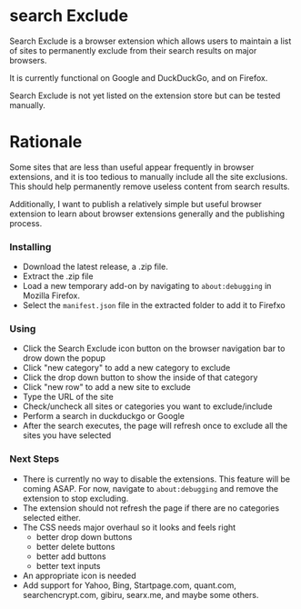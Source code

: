 # search Exclude 

Search Exclude is a browser extension which allows users to maintain a list of sites to permanently exclude from their search results on major browsers.

It is currently functional on Google and DuckDuckGo, and on Firefox. 

Search Exclude is not yet listed on the extension store but can be tested manually. 

# Rationale

Some sites that are less than useful appear frequently in browser extensions, and it is too tedious to manually include all the site exclusions. This should help permanently remove useless content from search results.

Additionally, I want to publish a relatively simple but useful browser extension to learn about browser extensions generally and the publishing process.
### Installing

- Download the latest release, a .zip file.
- Extract the .zip file
- Load a new temporary add-on by navigating to `about:debugging` in Mozilla Firefox.
- Select the `manifest.json` file in the extracted folder to add it to Firefxo

### Using

- Click the Search Exclude icon button on the browser navigation bar to drow down the popup
- Click "new category" to add a new category to exclude
- Click the drop down button to show the inside of that category
- Click "new row" to add a new site to exclude
- Type the URL of the site
- Check/uncheck all sites or categories you want to exclude/include
- Perform a search in duckduckgo or Google
- After the search executes, the page will refresh once to exclude all the sites you have selected

### Next Steps

- There is currently no way to disable the extensions. This feature will be coming ASAP. For now, navigate to `about:debugging` and remove the extension to stop excluding.
- The extension should not refresh the page if there are no categories selected either.
- The CSS needs major overhaul so it looks and feels right
    - better drop down buttons
    - better delete buttons
    - better add buttons
    - better text inputs
- An appropriate icon is needed
- Add support for Yahoo, Bing, Startpage.com, quant.com, searchencrypt.com, gibiru, searx.me, and maybe some others.